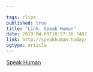 ```yaml
---
 
tags: clips 
published: true 
title: "Link: Speak Human" 
date: 2019-04-09T18:57:36.740Z 
link: http://speakhuman.today/ 
ogtype: article 
---
```

[ Speak Human ]( http://speakhuman.today/ ) 

